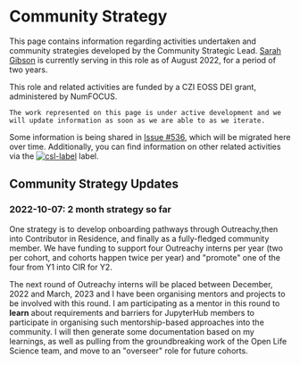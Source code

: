 # Community Strategy

This page contains information regarding activities undertaken and community strategies developed by the Community Strategic Lead.
[Sarah Gibson](https://github.com/sgibson91) is currently serving in this role as of August 2022, for a period of two years.

This role and related activities are funded by a CZI EOSS DEI grant, administered by NumFOCUS.

```{admonition} Work in Progress
The work represented on this page is under active development and we will update information as soon as we are able to as we iterate.
```

Some information is being shared in [Issue #536](https://github.com/jupyterhub/team-compass/issues/536), which will be migrated here over time.
Additionally, you can find information on other related activities via the [![csl-label](https://img.shields.io/github/labels/jupyterhub/team-compass/community-strategic-lead)](https://github.com/jupyterhub/team-compass/issues?q=label%3Acommunity-strategic-lead) label.

## Community Strategy Updates

### 2022-10-07: 2 month strategy so far

One strategy is to develop onboarding pathways through Outreachy,then into Contributor in Residence, and finally as a fully-fledged community member.
We have funding to support four Outreachy interns per year (two per cohort, and cohorts happen twice per year) and "promote" one of the four from Y1 into CIR for Y2.

The next round of Outreachy interns will be placed between December, 2022 and March, 2023 and I have been organising mentors and projects to be involved with this round.
I am participating as a mentor in this round to **learn** about requirements and barriers for JupyterHub members to participate in organising such mentorship-based approaches into the community.
I will then generate some documentation based on my learnings, as well as pulling from the groundbreaking work of the Open Life Science team, and move to an "overseer" role for future cohorts.
